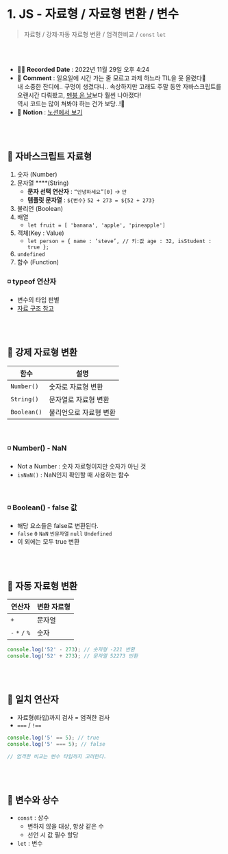 # 1. JS - 자료형 / 자료형 변환 / 변수
>  자료형 / 강제·자동 자료형 변환 / 엄격한비교 / `const` `let`

<br>
<br>

- ✍🏻 **Recorded Date** : 2022년 11월 29일 오후 4:24
- 💬 **Comment** : 일요일에 시간 가는 줄 모르고 과제 하느라 TIL을 못 올렸다🤣<br>내 소중한 잔디에.. 구멍이 생겼다니.. 속상하지만 고래도 주말 동안 자바스크립트를 오랜시간 다뤄봤고, [멘붕 온 날](https://github.com/6suk/TIL/blob/master/SQL/95.SQL-JDBC_Connection.md)보다 훨씬 나아졌다!<br>역시 코드는 많이 쳐봐야 하는 건가 보당..!🐣
- 🔖 **Notion** : [노션에서 보기](https://www.notion.so/1-JS-a0bd472b51604657aac527d6d7339f53)

<br>
<br>

## 🔸 자바스크립트 자료형

1. 숫자 (Number)
2. 문자열 ****(String)
    - **문자 선택 연산자** : `“안녕하세요”[0]` → `안`
    - **템플릿 문자열** :  ``${변수}`` ``52 + 273 = ${52 + 273}``
3. 불리언 (Boolean)
4. 배열
    - `let fruit = [ 'banana', 'apple', 'pineapple']`
5. 객체(Key : Value)
    - `let person = {
     name : ‘steve’, // 키:값
     age : 32,
     isStudent : true
    };`
6. `undefined` 
7. 함수 (Function)

### ◽ typeof 연산자

- 변수의 타입 판별
- [자료 구조 참고](https://developer.mozilla.org/ko/docs/Web/JavaScript/Data_structures)

<br><br>

## 🔸 강제 자료형 변환

| 함수 | 설명 |
| --- | --- |
| `Number()` | 숫자로 자료형 변환 |
| `String()` | 문자열로 자료형 변환 |
| `Boolean()` | 불리언으로 자료형 변환 |

<br>

### ◽ Number() - NaN

- Not a Number : 숫자 자료형이지만 숫자가 아닌 것
- `isNaN()` : NaN인지 확인할 때 사용하는 함수

<br>

### ◽ Boolean() - false 값

- 해당 요소들은 false로 변환된다.
- `false` `0` `NaN` `빈문자열` `null` `Undefined`
- 이 외에는 모두 true 변환

<br><br>

## 🔸 자동 자료형 변환

| 연산자 | 변환 자료형 |
| --- | --- |
| `+` | 문자열 |
| `-` `*` `/` `%` | 숫자 |

```jsx
console.log('52' - 273); // 숫자형 -221 반환
console.log('52' + 273); // 문자열 52273 반환
```

<br><br>

## 🔸 일치 연산자

- 자료형(타입)까지 검사 = 엄격한 검사
- `===` / `!==`

```jsx
console.log('5' == 5); // true
console.log('5' === 5); // false

// 엄격한 비교는 변수 타입까지 고려한다.
```

<br><br>

## 🔸 변수와 상수

- `const` : 상수
    - 변하지 않을 대상, 항상 같은 수
    - 선언 시 값 필수 할당
- `let` : 변수

<br><br><br><br>